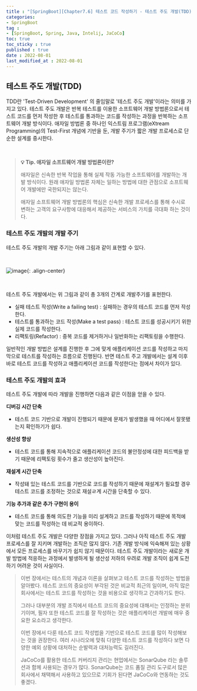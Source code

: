 ```yaml
---
title : "[SpringBoot][Chapter7.6] 테스트 코드 작성하기 - 테스트 주도 개발(TDD)"
categories:
- SpringBoot
tag :
- [SpringBoot, Spring, Java, Intelij, JaCoCo]
toc: true
toc_sticky : true
published : true
date : 2022-08-01
last_modified_at : 2022-08-01
---
```






## 테스트 주도 개발(TDD)

TDD란 'Test-Driven Development' 의 줄임말로 '테스트 주도 개발'이라는 의미를 가지고 있다. 테스트 주도 개발은 반복 테스트를 이용한 소프트웨어 개발 방법론으로서 테스트 코드를 먼저 작성한 후 테스트를 통과하는 코드를 작성하는 과정을 반복하는 소프트웨어 개발 방식이다. 애자일 방법론 중 하나인 익스트림 프로그램(eXtream Programming)의 Test-First 개념에 기반을 둔, 개발 주기가 짧은 개발 프로세스로 단순한 설계를 중시한다.

<br>

> **💡 Tip. 애자일 소프트웨어 개발 방법론이란?**
>
> 애자일은 신속한 반복 작업을 통해 실제 작동 가능한 소프트웨어를 개발하는 개발 방식이다. 원래 애자일 방법론 자체는 일하는 방법에 대한 관점으로 소프트웨어 개발에만 국한되지는 않는다.
>
> 애자일 소프트웨어 개발 방법론의 핵심은 신속한 개발 프로세스를 통해 수시로 변하는 고객의 요구사항에 대응해서 제공하는 서비스의 가치를 극대화 하는 것이다.



### 테스트 주도 개발의 개발 주기

테스트 주도 개발의 개발 주기는 아래 그림과 같이 표현할 수 있다.

<br>

![image](https://user-images.githubusercontent.com/13410737/182035284-ec549558-6599-458e-b304-2e8cf7138395.png){: .align-center}

<br>

테스트 주도 개발에서는 위 그림과 같이 총 3개의 간계로 개발주기를 표현한다.



- 실패 테스트 작성(Write a failing test) : 실패하는 경우의 테스트 코드를 먼저 작성한다.
- 테스트를 통과하는 코드 작성(Make a test pass) : 테스트 코드를 성공시키기 위한 실제 코드를 작성한다.
- 리팩토링(Refactor) : 중복 코드를 제거하거나 일반화하는 리팩토링을 수행한다.



일반적인 개발 방법은 설계를 진행한 후 그에 맞게 애플리케이션 코드를 작성하고 마지막으로 테스트를 작성하는 흐름으로 진행된다. 반면 테스트 주고 개발에서는 설계 이후 바로 테스트 코드를 작성하고 애플리케이션 코드를 작성한다는 점에서 차이가 있다.



### 테스트 주도 개발의 효과

테스트 주도 개발에 따라 개발을 진행하면 다음과 같은 이점을 얻을 수 있다.



**디버깅 시간 단축**

- 테스트 코드 기반으로 개발이 진행되기 때문에 문제가 발생했을 때 어디에서 잘못됐는지 확인하기가 쉽다.

**생산성 향상**

- 테스트 코드를 통해 지속적으로 애플리케이션 코드의 불안정성에 대한 피드백을 받기 때문에 리팩토링 횟수가 줄고 생산성이 높아진다.

**재설계 시간 단축**

- 작성돼 있는 테스트 코드를 기반으로 코드를 작성하기 때문에 재설계가 필요할 경우 테스트 코드를 조정하는 것으로 재설ㄹ계 시간을 단축할 수 있다.

**기능 추가과 같은 추가 구현이 용이**

- 테스트 코드를 통해 의도한 기능을 미리 설계하고 코드를 작성하기 때문에 목적에 맞는 코드를 작성하는 데 비교적 용이하다.



이처럼 테스트 주도 개발은 다양한 장점을 가지고 있다. 그러나 아직 테스트 주도 개발 프로세스를 잘 지키며 개발하는 조직은 많지 않다. 기존 개발 방식에 익숙해져 있는 상황에서 모든 프로세스를 바꾸기가 쉽지 않기 때문이다. 테스트 주도 개발이라는 새로운 개발 방법에 적응하는 과정에서 발생하게 될 생산성 저하의 우려로 개발 조직이 쉽게 도전하기 어려운 것이 사실이다.



> 이번 장에서는 테스트의 개념과 이론을 살펴보고 테스트 코드를 작성하는 방법을 알아봤다. 테스트 코드의 중요성이 부각된 것은 비교적 최근의 일이며, 아직 많은 회사에서는 테스트 코드를 작성하는 것을 비용으로 생각하고 간과하기도 한다.
>
> 그러나 대부분의 개발 조직에서 테스트 코드의 중요성에 대해서는 인정하는 분위기이며, 필자 또한 테스트 코드를 잘 작성하는 것은 애플리케이션 개발에 매우 중요한 요소라고 생각한다.
>
> 이번 장에서 다룬 테스트 코드 작성법을 기반으로 테스트 코드를 많이 작성해보는 것을 권장한다. 여러 시나리오에 맞춰 다양한 테스트 코드를 작성하다 보면 다양한 예외 상황에 대처하는 순발력과 대처능력도 길러진다.
>
> JaCoCo를 활용한 테스트 커버리지 관리는 현업에서는 SonarQube  라는 솔루션과 함께 사용되는 경우가 많다. SonarQube는 코드 품질 관리 도구로서 많은 회사에서 채택해서 사용하고 있으므로 기회가 된다면 JaCoCo와 연동하는 것도 좋겠다.


